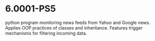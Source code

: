 # 6.0001-PS5
python program monitoring news feeds from Yahoo and Google news. Applies OOP practices of classes and inheritance. Features trigger mechanisms for filtering incoming data.

